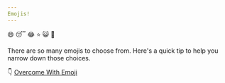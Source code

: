 ```yaml
---
Emojis!
---
```

:smile:
:sleeping:
:joy:
:star:
:smiley_cat:
:shit:

There are so many emojis to choose from. Here's a quick tip to help you narrow down those choices.

:point_down:
[Overcome With Emoji](https://www.nytimes.com/2018/05/03/technology/personaltech/overcome-with-emoji.html?rref=collection%2Fsectioncollection%2Fpersonaltech)
